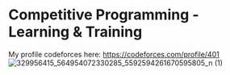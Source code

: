 # Competitive Programming - Learning & Training
My profile codeforces here: https://codeforces.com/profile/401
![329956415_564954072330285_5592594261670595805_n (1)](https://user-images.githubusercontent.com/123220142/221223082-48341cd6-e58a-4145-97c0-c1e51a07fe71.jpg)
